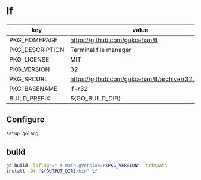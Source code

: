 # lf

| key             | value                                               |
| --------------- | --------------------------------------------------- |
| PKG_HOMEPAGE    | <https://github.com/gokcehan/lf>                    |
| PKG_DESCRIPTION | Terminal file manager                               |
| PKG_LICENSE     | MIT                                                 |
| PKG_VERSION     | 32                                                  |
| PKG_SRCURL      | <https://github.com/gokcehan/lf/archive/r32.tar.gz> |
| PKG_BASENAME    | lf-r32                                              |
| BUILD_PREFIX    | ${GO_BUILD_DIR}                                     |

## Configure

```sh
setup_golang
```

## build

```sh
go build -ldflags="-X main.gVersion=r$PKG_VERSION" -trimpath
install -Dt "${OUTPUT_DIR}/bin" lf
```

